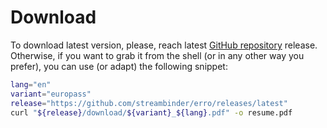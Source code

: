 # Download

To download latest version, please, reach latest [GitHub repository](https://github.com/streambinder/erro) release.
Otherwise, if you want to grab it from the shell (or in any other way you prefer), you can use (or adapt) the following snippet:

```bash
lang="en"
variant="europass"
release="https://github.com/streambinder/erro/releases/latest"
curl "${release}/download/${variant}_${lang}.pdf" -o resume.pdf
```
